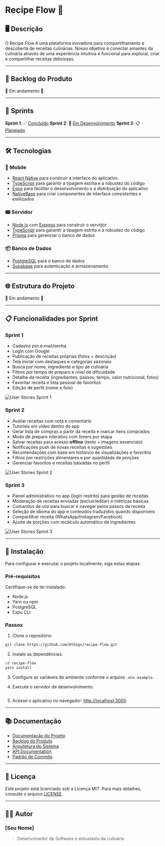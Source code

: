 # Recipe Flow 🍳

## 🖥️ Descrição

O Recipe Flow é uma plataforma inovadora para compartilhamento e descoberta de receitas culinárias. Nosso objetivo é conectar amantes da culinária através de uma experiência intuitiva e funcional para explorar, criar e compartilhar receitas deliciosas.

---

## 📖 Backlog do Produto

🚧 Em andamento 🚧

---

## 📅 Sprints

**Sprint 1**: ✅ [Concluído](./docs/backlog.md#sprint-1---mvp-concluído-)
**Sprint 2**: 🚧 [Em Desenvolvimento](./docs/backlog.md#sprint-2---funcionalidades-avançadas-em-desenvolvimento-)
**Sprint 3**: 📋 [Planejado](./docs/backlog.md#sprint-3---recursos-premium-planejado-)

---

## 🛠️ Tecnologias

### 📱 Mobile
- [React Native](https://reactnative.dev/) para construir a interface do aplicativo
- [TypeScript](https://www.typescriptlang.org/) para garantir a tipagem estrita e a robustez do código
- [Expo](https://expo.dev/) para facilitar o desenvolvimento e a distribuição do aplicativo
- [NativeBase](https://nativebase.io/) para criar componentes de interface consistentes e estilizados

### 📟 Servidor
- [Node.js](https://nodejs.org/) com [Express](https://expressjs.com/) para construir o servidor
- [TypeScript](https://www.typescriptlang.org/) para garantir a tipagem estrita e a robustez do código
- [Prisma](https://www.prisma.io/) para gerenciar o banco de dados

### 📦 Banco de Dados
- [PostgreSQL](https://www.postgresql.org/) para o banco de dados
- [Supabase](https://supabase.com/) para autenticação e armazenamento

---

## 🌐 Estrutura do Projeto

🚧 Em andamento 🚧

---

## 📋 Funcionalidades por Sprint

### Sprint 1
* Cadastro por e‑mail/senha
* Login com Google
* Publicação de receitas próprias (fotos + descrição)
* Tela inicial com destaques e categorias sazonais
* Busca por nome, ingrediente e tipo de culinária
* Filtros por tempo de preparo e nível de dificuldade
* Detalhe da receita (ingredientes, passos, tempo, valor nutricional, fotos)
* Favoritar receita e lista pessoal de favoritos
* Edição de perfil (nome e foto)

![User Stories Sprint 1](documentation/images/user-stories-sprint-1.png)

### Sprint 2
* Avaliar receitas com nota e comentário
* Tutoriais em vídeo dentro do app
* Gerar lista de compras a partir da receita e marcar itens comprados
* Modo de preparo interativo com timers por etapa
* Salvar receitas para acesso **offline** (texto + imagens essenciais)
* Notificações push de novas receitas e sugestões
* Recomendações com base em histórico de visualizações e favoritos
* Filtros por restrições alimentares e por quantidade de porções
* Gerenciar favoritos e receitas baixadas no perfil

![User Stories Sprint 2](documentation/images/user-stories-sprint-2.png)

### Sprint 3
* Painel administrativo no app (login restrito) para gestão de receitas
* Moderação de receitas enviadas (excluir/editar) e métricas básicas
* Comandos de voz para buscar e navegar pelos passos da receita
* Seleção de idioma do app e conteúdos traduzidos quando disponíveis
* Compartilhar receita (WhatsApp/Instagram/Facebook)
* Ajuste de porções com recálculo automático de ingredientes

![User Stories Sprint 3](documentation/images/user-stories-sprint-3.png)

---

## 🚀 Instalação

Para configurar e executar o projeto localmente, siga estas etapas:

### Pré-requisitos
Certifique-se de ter instalado:
- Node.js
- Yarn ou npm
- PostgreSQL
- Expo CLI

### Passos
1. Clone o repositório:
```bash
git clone https://github.com/0thigs/recipe-flow.git
```

2. Instale as dependências:
```bash
cd recipe-flow
yarn install
```

3. Configure as variáveis de ambiente conforme o arquivo `.env.example`.

4. Execute o servidor de desenvolvimento:
```bash

```

5. Acesse o aplicativo no navegador: [http://localhost:3000](http://localhost:3000).

---

## 📚 Documentação

- [Documentação do Projeto](./docs/README.md)
- [Backlog do Produto](./docs/backlog.md)
- [Arquitetura do Sistema](./docs/architecture.md)
- [API Documentation](./docs/api.md)
- [Padrão de Commits](./docs/commit-guideline.md)

---

## 📜 Licença

Este projeto está licenciado sob a Licença MIT. Para mais detalhes, consulte o arquivo [LICENSE](LICENSE).

---

## 👨‍💻 Autor

### [Seu Nome]
> Desenvolvedor de Software e entusiasta da culinária
